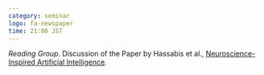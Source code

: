 ```yaml
---
category: seminar
logo: fa-newspaper
time: 21:00 JST
---
```


*Reading Group*.  Discussion of the Paper by Hassabis et al., [Neuroscience-Inspired Artificial Intelligence](https://www.cell.com/neuron/pdf/S0896-6273(17)30509-3.pdf).

